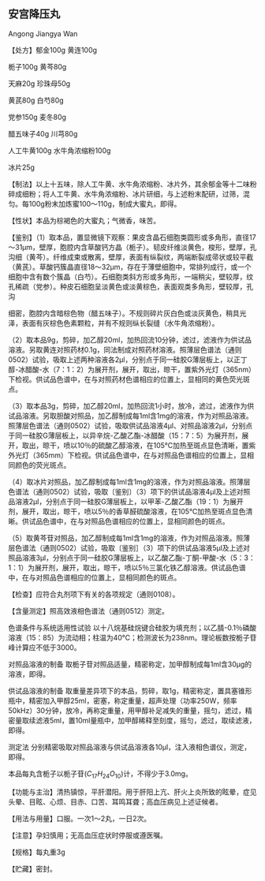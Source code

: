 ## 安宫降压丸

Angong Jiangya Wan

【处方】郁金100g 黄连100g

栀子100g 黄芩80g

天麻20g 珍珠母50g

黄芪80g 白芍80g

党参150g 麦冬80g

醋五味子40g 川芎80g

人工牛黄100g 水牛角浓缩粉100g

冰片25g

【制法】以上十五味，除人工牛黄、水牛角浓缩粉、冰片外，其余郁金等十二味粉碎成细粉；将人工牛黄、水牛角浓缩粉、冰片研细，与上述粉末配研，过筛，混匀。每100g粉末加炼蜜100～110g，制成大蜜丸，即得。

【性状】本品为棕褐色的大蜜丸；气微香，味苦。

【鉴别】（1）取本品，置显微镜下观察：果皮含晶石细胞类圆形或多角形，直径17～31μm，壁厚，胞腔内含草酸钙方晶（栀子）。韧皮纤维淡黄色，梭形，壁厚，孔沟细（黄芩）。纤维成束或散离，壁厚，表面有纵裂纹，两端断裂成帚状或较平截（黄芪）。草酸钙簇晶直径18～32μm，存在于薄壁细胞中，常排列成行，或一个细胞中含有数个簇晶（白芍）。石细胞类斜方形或多角形，一端稍尖，壁较厚，纹孔稀疏（党参）。种皮石细胞呈淡黄色或淡黄棕色，表面观类多角形，壁较厚，孔沟

细密，胞腔内含暗棕色物（醋五味子）。不规则碎片灰白色或淡灰黄色，稍具光泽，表面有灰棕色色素颗粒，并有不规则纵长裂缝（水牛角浓缩粉）。

（2）取本品9g，剪碎，加乙醇20ml，加热回流10分钟，滤过，滤液作为供试品溶液。另取黄连对照药材0.1g，同法制成对照药材溶液。照薄层色谱法（通则0502）试验，吸取上述两种溶液各2μl，分别点于同一硅胶G薄层板上，以正丁醇-冰醋酸-水（7：1：2）为展开剂，展开，取出，晾干，置紫外光灯（365nm）下检视。供试品色谱中，在与对照药材色谱相应的位置上，显相同的黄色荧光斑点。

（3）取本品3g，剪碎，加乙醇20ml，加热回流1小时，放冷，滤过，滤液作为供试品溶液。另取胆酸对照品，加乙醇制成每1ml含1mg的溶液，作为对照品溶液。照薄层色谱法（通则0502）试验，吸取供试品溶液4μl、对照品溶液2μl，分别点于同一硅胶G薄层板上，以异辛烷-乙酸乙酯-冰醋酸（15：7：5）为展开剂，展开，取出，晾干，喷以10％的硫酸乙醇溶液，在105℃加热至斑点显色清晰，置紫外光灯（365mm）下检视。供试品色谱中，在与对照品色谱相应的位置上，显相同颜色的荧光斑点。

（4）取冰片对照品，加乙醇制成每1ml含1mg的溶液，作为对照品溶液。照薄层色谱法（通则0502）试验，吸取〔鉴别〕（3）项下的供试品溶液4μl及上述对照品溶液2μl，分别点于同一硅胶G薄层板上，以甲苯-乙酸乙酯（19：1）为展开剂，展开，取出，晾干，喷以5％的香草醛硫酸溶液，在105℃加热至斑点显色清晰。供试品色谱中，在与对照品色谱相应的位置上，显相同颜色的斑点。

（5）取黄芩苷对照品，加乙醇制成每1ml含1mg的溶液，作为对照品溶液。照薄层色谱法（通则0502）试验，吸取〔鉴别］（3）项下的供试品溶液5μl及上述对照品溶液3μl，分别点于同一硅胶G薄层板上，以乙酸乙酯-丁酮-甲酸-水（5：3：1：1）为展开剂，展开，取出，晾干，喷以5％三氯化铁乙醇溶液。供试品色谱中，在与对照品色谱相应的位置上，显相同颜色的斑点。

【检查】应符合丸剂项下有关的各项规定（通则0108）。

【含量测定】照高效液相色谱法（通则0512）测定。

色谱条件与系统适用性试验 以十八烷基硅烷键合硅胶为填充剂；以乙腈-0.1％磷酸溶液（15：85）为流动相；柱温为40℃；检测波长为238nm。理论板数按栀子苷峰计算应不低于3000。

对照品溶液的制备 取栀子苷对照品适量，精密称定，加甲醇制成每1ml含30μg的溶液，即得。

供试品溶液的制备 取重量差异项下的本品，剪碎，取1g，精密称定，置具塞锥形瓶中，精密加入甲醇25ml，密塞，称定重量，超声处理（功率250W，频率50kHz）30分钟，放冷，再称定重量，用甲醇补足减失的重量，摇匀，滤过，精密量取续滤液5ml，置10ml量瓶中，加甲醇稀释至刻度，摇匀，滤过，取续滤液，即得。

测定法 分别精密吸取对照品溶液与供试品溶液各10μl，注入液相色谱仪，测定，即得。

本品每丸含栀子以栀子苷$( C _ { 1 7 } H _ { 2 4 } O _ { 1 0 } )$计，不得少于3.0mg。

【功能与主治】清热镇惊，平肝潜阳。用于肝阳上亢、肝火上炎所致的眩晕，症见头晕、目眩、心烦、目赤、口苦、耳鸣耳聋；高血压病见上述证候者。

【用法与用量】口服。一次1～2丸，一日2次。

【注意】孕妇慎用；无高血压症状时停服或遵医嘱。

【规格】每丸重3g

【贮藏】密封。